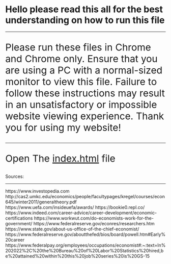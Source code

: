 <html>
<body>
<h1>Hello please read this all for the best understanding on how to run this file</h1>
<hr/>
<p style="font-size:30px;">Please run these files in Chrome and Chrome only. Ensure that you are using a PC with a normal-sized monitor to view this file. Failure to follow these instructions may result in an unsatisfactory or impossible website viewing experience. Thank you for using my website!</p>

<hr/>
<p style="font-size:30px;">Open The <a href="index.html">index.html</a> file</p>
<p>Sources:</p>
<hr/>

<p>
https://www.investopedia.com
http://cas2.umkc.edu/economics/people/facultypages/kregel/courses/econ645/winter2011/generaltheory.pdf
https://www.uefa.com/insideuefa/awards/
https://bookie0.repl.co/
https://www.indeed.com/career-advice/career-development/economic-certifications
https://www.workwut.com/do-economists-work-for-the-government/
https://www.federalreserve.gov/econres/researchers.htm
https://www.state.gov/about-us-office-of-the-chief-economist/
https://www.federalreserve.gov/aboutthefed/bios/board/powell.htm#Early%20career
https://www.federalpay.org/employees/occupations/economist#:~:text=In%202022%2C%20the%20Bureau%20of%20Labor%20Statistics%20hired,be%20attained%20within%20this%20job%20series%20is%20GS-15
</p>
